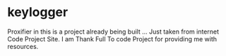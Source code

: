 # keylogger
Proxifier in this is a project already being built ...  Just taken from internet Code Project Site.
I am Thank Full To code Project for providing me with resources.
